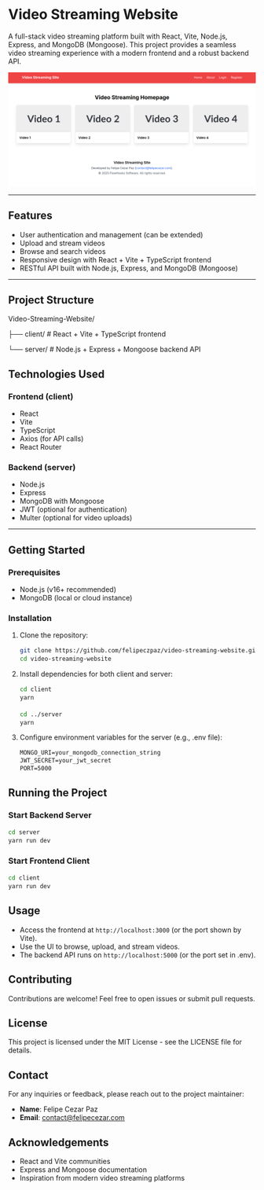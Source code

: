 # Video Streaming Website

A full-stack video streaming platform built with React, Vite, Node.js, Express, and MongoDB (Mongoose). This project provides a seamless video streaming experience with a modern frontend and a robust backend API.

![Screenshot](assets/screenshot.png)

---

## Features

- User authentication and management (can be extended)
- Upload and stream videos
- Browse and search videos
- Responsive design with React + Vite + TypeScript frontend
- RESTful API built with Node.js, Express, and MongoDB (Mongoose)

---

## Project Structure

Video-Streaming-Website/

 ├── client/ # React + Vite + TypeScript frontend
 
 └── server/ # Node.js + Express + Mongoose backend API

## Technologies Used

### Frontend (client)
- React
- Vite
- TypeScript
- Axios (for API calls)
- React Router

### Backend (server)
- Node.js
- Express
- MongoDB with Mongoose
- JWT (optional for authentication)
- Multer (optional for video uploads)

---

## Getting Started

### Prerequisites
- Node.js (v16+ recommended)
- MongoDB (local or cloud instance)

### Installation

1. Clone the repository:
   ```bash
   git clone https://github.com/felipeczpaz/video-streaming-website.git
   cd video-streaming-website
   ```

2. Install dependencies for both client and server:
   ```bash
   cd client
   yarn

   cd ../server
   yarn
   ```

3. Configure environment variables for the server (e.g., .env file):
   ```env
   MONGO_URI=your_mongodb_connection_string
   JWT_SECRET=your_jwt_secret
   PORT=5000
   ```

## Running the Project

### Start Backend Server

   ```bash
   cd server
   yarn run dev
   ```

### Start Frontend Client

   ```bash
   cd client
   yarn run dev
   ```

## Usage

- Access the frontend at `http://localhost:3000` (or the port shown by Vite).
- Use the UI to browse, upload, and stream videos.
- The backend API runs on `http://localhost:5000` (or the port set in .env).

## Contributing

Contributions are welcome! Feel free to open issues or submit pull requests.

## License

This project is licensed under the MIT License - see the LICENSE file for details.

## Contact

For any inquiries or feedback, please reach out to the project maintainer:

- **Name**: Felipe Cezar Paz
- **Email**: contact@felipecezar.com

## Acknowledgements

- React and Vite communities
- Express and Mongoose documentation
- Inspiration from modern video streaming platforms

